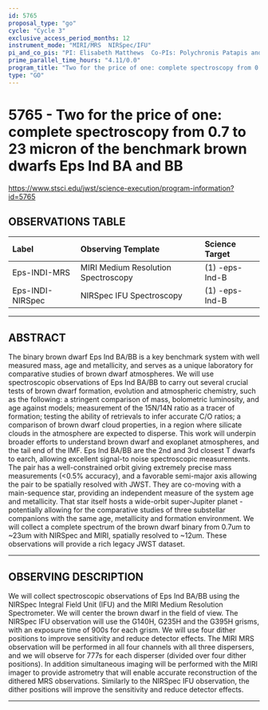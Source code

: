 ```yaml
---
id: 5765
proposal_type: "go"
cycle: "Cycle 3"
exclusive_access_period_months: 12
instrument_mode: "MIRI/MRS  NIRSpec/IFU"
pi_and_co_pis: "PI: Elisabeth Matthews  Co-PIs: Polychronis Patapis and Niall Whiteford"
prime_parallel_time_hours: "4.11/0.0"
program_title: "Two for the price of one: complete spectroscopy from 0.7 to 23 micron of the benchmark brown dwarfs Eps Ind BA and BB"
type: "GO"
---
```

# 5765 - Two for the price of one: complete spectroscopy from 0.7 to 23 micron of the benchmark brown dwarfs Eps Ind BA and BB
https://www.stsci.edu/jwst/science-execution/program-information?id=5765
## OBSERVATIONS TABLE
| Label              | Observing Template                  | Science Target |
| :----------------- | :---------------------------------- | :------------- |
| Eps-INDI-MRS       | MIRI Medium Resolution Spectroscopy | (1) -eps-Ind-B |
| Eps-INDI-NIRSpec   | NIRSpec IFU Spectroscopy            | (1) -eps-Ind-B |

---

## ABSTRACT

The binary brown dwarf Eps Ind BA/BB is a key benchmark system with well measured mass, age and metallicity, and serves as a unique laboratory for comparative studies of brown dwarf atmospheres. We will use spectroscopic observations of Eps Ind BA/BB to carry out several crucial tests of brown dwarf formation, evolution and atmospheric chemistry, such as the following: a stringent comparison of mass, bolometric luminosity, and age against models; measurement of the 15N/14N ratio as a tracer of formation; testing the ability of retrievals to infer accurate C/O ratios; a comparison of brown dwarf cloud properties, in a region where silicate clouds in the atmosphere are expected to disperse. This work will underpin broader efforts to understand brown dwarf and exoplanet atmospheres, and the tail end of the IMF.
Eps Ind BA/BB are the 2nd and 3rd closest T dwarfs to earch, allowing excellent signal-to noise spectroscopic measurements. The pair has a well-constrained orbit giving extremely precise mass measurements (<0.5% accuracy), and a favorable semi-major axis allowing the pair to be spatially resolved with JWST. They are co-moving with a main-sequence star, providing an independent measure of the system age and metallicity. That star itself hosts a wide-orbit super-Jupiter planet - potentially allowing for the comparative studies of three substellar companions with the same age, metallicity and formation environment.
We will collect a complete spectrum of the brown dwarf binary from 0.7um to ~23um with NIRSpec and MIRI, spatially resolved to ~12um. These observations will provide a rich legacy JWST dataset.

---

## OBSERVING DESCRIPTION

We will collect spectroscopic observations of Eps Ind BA/BB using the NIRSpec Integral Field Unit (IFU) and the MIRI Medium Resolution Spectrometer. We will center the brown dwarf in the field of view.
The NIRSpec IFU observation will use the G140H, G235H and the G395H grisms, with an exposure time of 900s for each grism. We will use four dither positions to improve sensitivity and reduce detector effects.
The MIRI MRS observation will be performed in all four channels with all three dispersers, and we will observe for 777s for each disperser (divided over four dither positions). In addition simultaneous imaging will be performed with the MIRI imager to provide astrometry that will enable accurate reconstruction of the dithered MRS observations. Similarly to the NIRSpec IFU observation, the dither positions will improve the sensitivity and reduce detector effects.

---